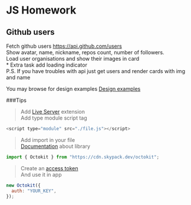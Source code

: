 # JS Homework

## Github users

Fetch github users https://api.github.com/users  
Show avatar, name, nickname, repos count, number of followers.  
Load user organisations and show their images in card  
\* Extra task add loading indicator  
P.S. If you have troubles with api just get users and render cards with img and name

You may browse for design examples
[Design examples](https://codepen.io/tag/user-card?cursor=ZD0xJm89MCZwPTE=)

###Tips

> Add [Live Server](https://marketplace.visualstudio.com/items?itemName=ritwickdey.LiveServer) extension  
> Add type module script tag

```js script
<script type="module" src="./file.js"></script>
```

> Add import in your file  
> [Documentation](https://github.com/octokit/octokit.js) about library

```js script
import { Octokit } from "https://cdn.skypack.dev/octokit";
```

> Create an [access token](https://docs.github.com/en/authentication/keeping-your-account-and-data-secure/creating-a-personal-access-token)  
> And use it in app

```js script
new Octokit({
  auth: "YOUR_KEY",
});
```
